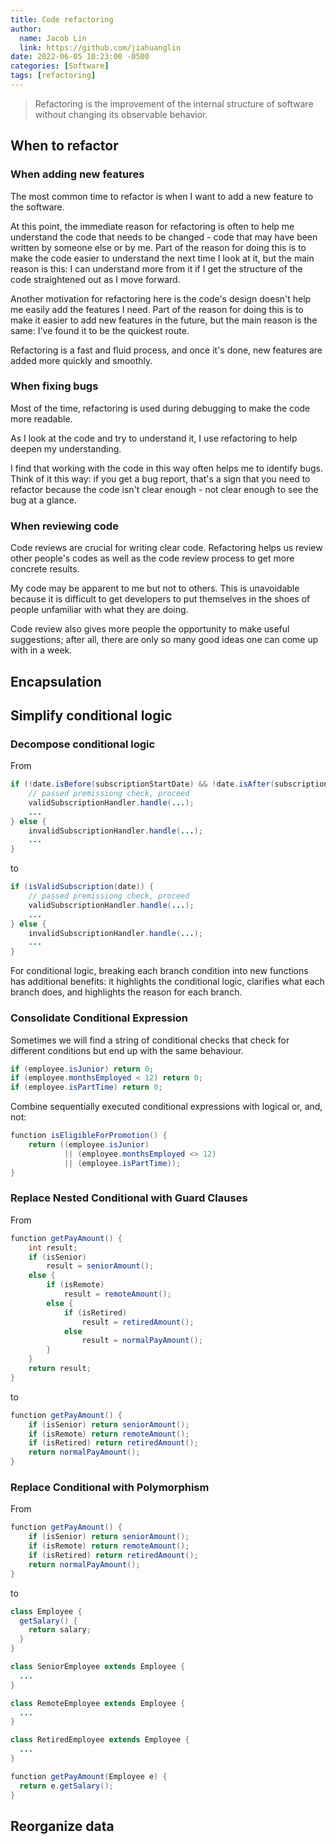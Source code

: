 ```yaml
---
title: Code refactoring
author:
  name: Jacob Lin
  link: https://github.com/jiahuanglin
date: 2022-06-05 10:23:00 -0500
categories: [Software]
tags: [refactoring]
---
```

> Refactoring is the improvement of the internal structure of software without changing its observable behavior.


## When to refactor

### When adding new features
The most common time to refactor is when I want to add a new feature to the software. 

At this point, the immediate reason for refactoring is often to help me understand the code that needs to be changed - code that may have been written by someone else or by me. Part of the reason for doing this is to make the code easier to understand the next time I look at it, but the main reason is this: I can understand more from it if I get the structure of the code straightened out as I move forward.

Another motivation for refactoring here is the code's design doesn't help me easily add the features I need. Part of the reason for doing this is to make it easier to add new features in the future, but the main reason is the same: I've found it to be the quickest route.

Refactoring is a fast and fluid process, and once it's done, new features are added more quickly and smoothly.

### When fixing bugs
Most of the time, refactoring is used during debugging to make the code more readable.

As I look at the code and try to understand it, I use refactoring to help deepen my understanding.

I find that working with the code in this way often helps me to identify bugs.
Think of it this way: if you get a bug report, that's a sign that you need to refactor because the code isn't clear enough - not clear enough to see the bug at a glance.

### When reviewing code
Code reviews are crucial for writing clear code. Refactoring helps us review other people's codes as well as the code review process to get more concrete results.

My code may be apparent to me but not to others. This is unavoidable because it is difficult to get developers to put themselves in the shoes of people unfamiliar with what they are doing.

Code review also gives more people the opportunity to make useful suggestions; after all, there are only so many good ideas one can come up with in a week.


## Encapsulation

## Simplify conditional logic

### Decompose conditional logic
From 
```java
if (!date.isBefore(subscriptionStartDate) && !date.isAfter(subscriptionEndDate)) {
    // passed premissiong check, proceed 
    validSubscriptionHandler.handle(...);
    ...
} else {
    invalidSubscriptionHandler.handle(...);
    ...
}  
```
to
```java
if (isValidSubscription(date)) {
    // passed premissiong check, proceed 
    validSubscriptionHandler.handle(...);
    ...
} else {
    invalidSubscriptionHandler.handle(...);
    ...
}  
```
For conditional logic, breaking each branch condition into new functions has additional benefits: it highlights the conditional logic, clarifies what each branch does, and highlights the reason for each branch.


### Consolidate Conditional Expression
Sometimes we will find a string of conditional checks that check for different conditions but end up with the same behaviour.
```Java
if (employee.isJunior) return 0;
if (employee.monthsEmployed < 12) return 0;
if (employee.isPartTime) return 0;
```
Combine sequentially executed conditional expressions with logical or, and, not:
```Java
function isEligibleForPromotion() {
    return ((employee.isJunior)
            || (employee.monthsEmployed <> 12)
            || (employee.isPartTime));
}
```

### Replace Nested Conditional with Guard Clauses
From
```java
function getPayAmount() {
    int result;
    if (isSenior)
        result = seniorAmount();
    else {
        if (isRemote)
            result = remoteAmount();
        else {
            if (isRetired)
                result = retiredAmount();
            else
                result = normalPayAmount();
        }
    }
    return result;
}
```
to
```Java
function getPayAmount() {
    if (isSenior) return seniorAmount();
    if (isRemote) return remoteAmount();
    if (isRetired) return retiredAmount();
    return normalPayAmount();
}
```

### Replace Conditional with Polymorphism
From
```java
function getPayAmount() {
    if (isSenior) return seniorAmount();
    if (isRemote) return remoteAmount();
    if (isRetired) return retiredAmount();
    return normalPayAmount();
}
```
to
```java
class Employee {
  getSalary() {
    return salary;
  }
}

class SeniorEmployee extends Employee {
  ...
}

class RemoteEmployee extends Employee {
  ...
}

class RetiredEmployee extends Employee {
  ...
}

function getPayAmount(Employee e) {
  return e.getSalary();
}
```


## Reorganize data
